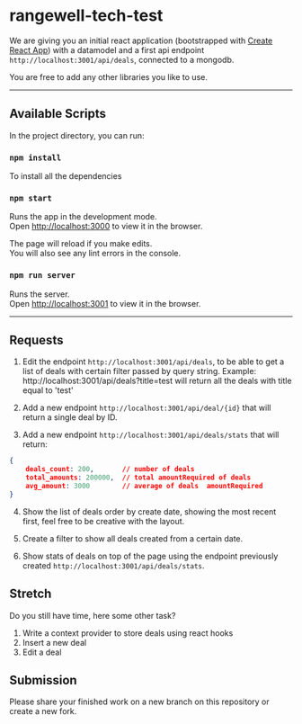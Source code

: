 # rangewell-tech-test

We are giving you an initial react application (bootstrapped with [Create React App](https://github.com/facebook/create-react-app)) with a datamodel and a first api endpoint `http://localhost:3001/api/deals`, connected to a mongodb.

You are free to add any other libraries you like to use.
___

## Available Scripts

In the project directory, you can run:

### `npm install`
To install all the dependencies

### `npm start`

Runs the app in the development mode.<br>
Open [http://localhost:3000](http://localhost:3000) to view it in the browser.

The page will reload if you make edits.<br>
You will also see any lint errors in the console.

### `npm run server`

Runs the server.<br>
Open [http://localhost:3001](http://localhost:3001) to view it in the browser.

___

## Requests

1. Edit the endpoint `http://localhost:3001/api/deals`, to be able to get a list of deals with certain filter passed by query string. Example: http://localhost:3001/api/deals?title=test will return all the deals with title equal to 'test'

2. Add a new endpoint `http://localhost:3001/api/deal/{id}` that will return a single deal by ID.

3. Add a new endpoint `http://localhost:3001/api/deals/stats` that will return:
```json
{
    deals_count: 200,       // number of deals
    total_amounts: 200000,  // total amountRequired of deals
    avg_amount: 3000        // average of deals  amountRequired
}
```

4. Show the list of deals order by create date, showing the most recent first, feel free to be creative with the layout.

5. Create a filter to show all deals created from a certain date.

6. Show stats of deals on top of the page using the endpoint previously created `http://localhost:3001/api/deals/stats`.

## Stretch 
Do you still have time, here some other task?
1. Write a context provider to store deals using react hooks
2. Insert a new deal
3. Edit a deal

## Submission
Please share your finished work on a new branch on this repository or create a new fork.
